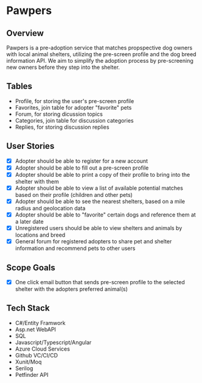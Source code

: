 # Pawpers
## Overview
Pawpers is a pre-adoption service that matches propspective dog owners with local animal shelters, utilizing the pre-screen profile and the dog breed information API. We aim to simplify the adoption process by pre-screening new owners before they step into the shelter.

## Tables
- Profile, for storing the user's pre-screen profile
- Favorites, join table for adopter "favorite" pets
- Forum, for storing dicussion topics
- Categories, join table for discussion categories
- Replies, for storing discussion replies

## User Stories
- [x] Adopter should be able to register for a new account
- [x] Adopter should be able to fill out a pre-screen profile
- [x] Adopter should be able to print a copy of their profile to bring into the shelter with them
- [x] Adopter should be able to view a list of available potential matches based on their profile (children and other pets)
- [x] Adopter should be able to see the nearest shelters, based on a mile radius and geolocation data
- [x] Adopter should be able to "favorite" certain dogs and reference them at a later date
- [x] Unregistered users should be able to view shelters and animals by locations and breed
- [x] General forum for registered adopters to share pet and shelter information and recommend pets to other users

## Scope Goals
- [x] One click email button that sends pre-screen profile to the selected shelter with the adopters preferred animal(s)

## Tech Stack
- C#/Entity Framwork
- Asp.net WebAPI
- SQL
- Javascript/Typescript/Angular
- Azure Cloud Services
- Github VC/CI/CD
- Xunit/Moq
- Serilog
- Petfinder API
